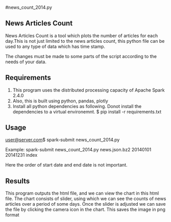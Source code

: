 #news_count_2014.py

## News Articles Count
News Articles Count is a tool which plots the number of articles for each day.This is not just
limited to the news articles count, this python file can be used to any type of data which has 
time stamp. 

The changes must be made to some parts of the script according to the needs of your data.


## Requirements
1. This program uses the distributed processing capacity of Apache Spark 2.4.0
2. Also, this is built using python, pandas, plotly
3. Install all python dependencies as following. Donot install the dependencies to a virtual 
environemnt.
$ pip install -r requirements.txt

## Usage
user@server.com$ spark-submit news_count_2014.py <inputJsonformatfile> <startdate yyyyMMdd> <enddate yyyyMMdd> <output>

Example: spark-submit news_count_2014.py news.json.bz2 20140101 20141231 index

Here the order of start date and end date is not important.

## Results
This program outputs the html file, and we can view the chart in this html file. The chart consists of
slider, using which we can see the counts of news articles over a period of some days. Once the slider
is adjusted we can save the file by clicking the camera icon in the chart. This saves the image in
png format

